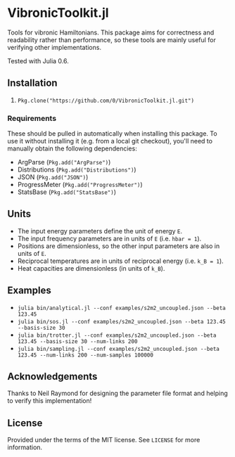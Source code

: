 # VibronicToolkit.jl

Tools for vibronic Hamiltonians.
This package aims for correctness and readability rather than performance, so these tools are mainly useful for verifying other implementations.

Tested with Julia 0.6.


## Installation

1. `Pkg.clone("https://github.com/0/VibronicToolkit.jl.git")`


### Requirements

These should be pulled in automatically when installing this package.
To use it without installing it (e.g. from a local git checkout), you'll need to manually obtain the following dependencies:

* ArgParse (`Pkg.add("ArgParse")`)
* Distributions (`Pkg.add("Distributions")`)
* JSON (`Pkg.add("JSON")`)
* ProgressMeter (`Pkg.add("ProgressMeter")`)
* StatsBase (`Pkg.add("StatsBase")`)


## Units

* The input energy parameters define the unit of energy `E`.
* The input frequency parameters are in units of `E` (i.e. `hbar = 1`).
* Positions are dimensionless, so the other input parameters are also in units of `E`.
* Reciprocal temperatures are in units of reciprocal energy (i.e. `k_B = 1`).
* Heat capacities are dimensionless (in units of `k_B`).


## Examples

* `julia bin/analytical.jl --conf examples/s2m2_uncoupled.json --beta 123.45`
* `julia bin/sos.jl --conf examples/s2m2_uncoupled.json --beta 123.45 --basis-size 30`
* `julia bin/trotter.jl --conf examples/s2m2_uncoupled.json --beta 123.45 --basis-size 30 --num-links 200`
* `julia bin/sampling.jl --conf examples/s2m2_uncoupled.json --beta 123.45 --num-links 200 --num-samples 100000`


## Acknowledgements

Thanks to Neil Raymond for designing the parameter file format and helping to verify this implementation!


## License

Provided under the terms of the MIT license.
See `LICENSE` for more information.
